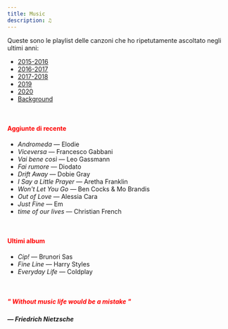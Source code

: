 ```yaml
---
title: Music
description: ♫
---
```

Queste sono le playlist delle canzoni che ho ripetutamente ascoltato negli ultimi anni:

* [2015-2016](https://music.apple.com/it/playlist/my-2015-2016/pl.b4bf1a93707c44f89aa794dc2888e844)
* [2016-2017](https://music.apple.com/it/playlist/my-2016-2017/pl.u-PDb40o6tJ9qVro)
* [2017-2018](https://music.apple.com/it/playlist/my-2017-2018/pl.u-b3b8RKgC0qaz1d)
* [2019](https://music.apple.com/it/playlist/my-2019/pl.u-b3b8Re4H0qaz1d)
* [2020](https://music.apple.com/it/playlist/my-2020/pl.u-LdbqE1vt5e4m0R?l)
* [Background](https://music.apple.com/it/playlist/background/pl.b05fb95eaae8419b8bc2201594355ee0?l=en)

&nbsp;

#### <span style="color:red">Aggiunte di recente</span>
* _Andromeda_ — Elodie
* _Viceversa_ — Francesco Gabbani
* _Vai bene così_ — Leo Gassmann
* _Fai rumore_ — Diodato
* _Drift Away_ — Dobie Gray
* _I Say a Little Prayer_ — Aretha Franklin
* _Won't Let You Go_ — Ben Cocks & Mo Brandis
* _Out of Love_ — Alessia Cara
* _Just Fine_ — Em
* _time of our lives_ — Christian French

&nbsp;

#### <span style="color:red">Ultimi album</span>
* _Cip!_ — Brunori Sas
* _Fine Line_ — Harry Styles
* _Everyday Life_ — Coldplay

&nbsp;

##### <span style="color:red">_" Without music life would be a mistake "_</span>

##### — Friedrich Nietzsche
